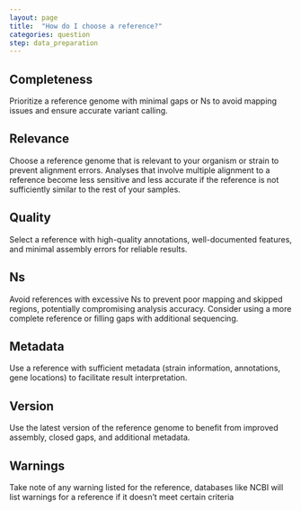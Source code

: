 ```yaml
---
layout: page
title:  "How do I choose a reference?"
categories: question
step: data_preparation
---
```


## Completeness

Prioritize a reference genome with minimal gaps or Ns to avoid mapping issues and ensure accurate variant calling.

## Relevance

Choose a reference genome that is relevant to your organism or strain to prevent alignment errors. Analyses that involve multiple alignment to a reference become less sensitive and less accurate if the reference is not sufficiently similar to the rest of your samples.

## Quality

Select a reference with high-quality annotations, well-documented features, and minimal assembly errors for reliable results.

## Ns

Avoid references with excessive Ns to prevent poor mapping and skipped regions, potentially compromising analysis accuracy. Consider using a more complete reference or filling gaps with additional sequencing.

## Metadata

Use a reference with sufficient metadata (strain information, annotations, gene locations) to facilitate result interpretation.

## Version

Use the latest version of the reference genome to benefit from improved assembly, closed gaps, and additional metadata.

## Warnings

Take note of any warning listed for the reference, databases like NCBI will list warnings for a reference if it doesn’t meet certain criteria